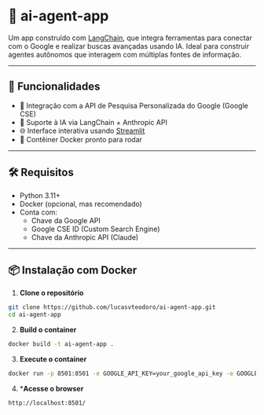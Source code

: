 # 🤖 ai-agent-app

Um app construído com [LangChain](https://www.langchain.com/), que integra ferramentas para conectar com o Google e realizar buscas avançadas usando IA. Ideal para construir agentes autônomos que interagem com múltiplas fontes de informação.

---

## 🚀 Funcionalidades

- 🔗 Integração com a API de Pesquisa Personalizada do Google (Google CSE)
- 🧠 Suporte à IA via LangChain + Anthropic API
- 🌐 Interface interativa usando [Streamlit](https://streamlit.io/)
- 🐳 Contêiner Docker pronto para rodar

---

## 🛠️ Requisitos

- Python 3.11+
- Docker (opcional, mas recomendado)
- Conta com:
  - Chave da Google API
  - Google CSE ID (Custom Search Engine)
  - Chave da Anthropic API (Claude)

---

## 📦 Instalação com Docker

1. **Clone o repositório**

```bash
git clone https://github.com/lucasvteodoro/ai-agent-app.git
cd ai-agent-app
```

2. **Build o container**
```bash
docker build -t ai-agent-app .
```
3. **Execute o container**
```bash
docker run -p 8501:8501 -e GOOGLE_API_KEY=your_google_api_key -e GOOGLE_CSE_ID=your_google_cse_id -e ANTHROPIC_API_KEY=your_anthropic_api_key ai-agent-app
```
4. ***Acesse o browser**
```bash
http://localhost:8501/
```
